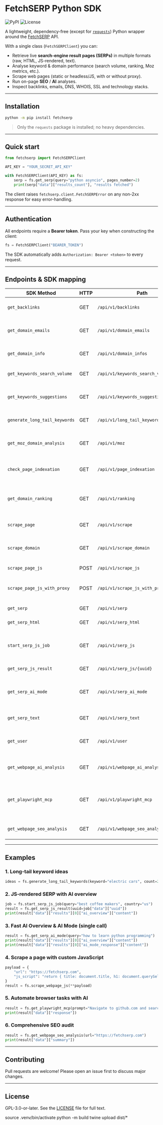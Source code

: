 # FetchSERP Python SDK

![PyPI](https://img.shields.io/pypi/v/fetchserp?color=blue)
![License](https://img.shields.io/badge/license-GPL%20v3-brightgreen)

A lightweight, dependency-free (except for [`requests`](https://pypi.org/project/requests/)) Python wrapper around the [FetchSERP](https://fetchserp.com) API.

With a single class (`FetchSERPClient`) you can:

* Retrieve live **search-engine result pages (SERPs)** in multiple formats (raw, HTML, JS-rendered, text).
* Analyse keyword & domain performance (search volume, ranking, Moz metrics, etc.).
* Scrape web pages (static or headless/JS, with or without proxy).
* Run on-page **SEO** / **AI** analyses.
* Inspect backlinks, emails, DNS, WHOIS, SSL and technology stacks.

---
## Installation

```bash
python -m pip install fetchserp
```

> Only the `requests` package is installed; no heavy dependencies.

---
## Quick start

```python
from fetchserp import FetchSERPClient

API_KEY = "YOUR_SECRET_API_KEY"

with FetchSERPClient(API_KEY) as fs:
    serp = fs.get_serp(query="python asyncio", pages_number=2)
    print(serp["data"]["results_count"], "results fetched")
```

The client raises `fetchserp.client.FetchSERPError` on any non-2xx response for easy error-handling.

---
## Authentication
All endpoints require a **Bearer token**. Pass your key when constructing the client:

```python
fs = FetchSERPClient("BEARER_TOKEN")
```

The SDK automatically adds `Authorization: Bearer <token>` to every request.

---
## Endpoints & SDK mapping

| SDK Method | HTTP | Path | Description |
|------------|------|------|-------------|
| `get_backlinks` | GET | `/api/v1/backlinks` | Backlinks for a domain |
| `get_domain_emails` | GET | `/api/v1/domain_emails` | Emails discovered on a domain |
| `get_domain_info` | GET | `/api/v1/domain_infos` | DNS, WHOIS, SSL & stack |
| `get_keywords_search_volume` | GET | `/api/v1/keywords_search_volume` | Google Ads search volume |
| `get_keywords_suggestions` | GET | `/api/v1/keywords_suggestions` | Keyword ideas by URL or seed list |
| `generate_long_tail_keywords` | GET | `/api/v1/long_tail_keywords_generator` | Long-tail keyword generator |
| `get_moz_domain_analysis` | GET | `/api/v1/moz` | Moz domain authority metrics |
| `check_page_indexation` | GET | `/api/v1/page_indexation` | Checks if a URL is indexed for a keyword |
| `get_domain_ranking` | GET | `/api/v1/ranking` | Ranking position of a domain for a keyword |
| `scrape_page` | GET | `/api/v1/scrape` | Static scrape (no JS) |
| `scrape_domain` | GET | `/api/v1/scrape_domain` | Crawl multiple pages of a domain |
| `scrape_page_js` | POST | `/api/v1/scrape_js` | Run custom JS & scrape |
| `scrape_page_js_with_proxy` | POST | `/api/v1/scrape_js_with_proxy` | JS scrape using residential proxy |
| `get_serp` | GET | `/api/v1/serp` | SERP (static) |
| `get_serp_html` | GET | `/api/v1/serp_html` | SERP with full HTML |
| `start_serp_js_job` | GET | `/api/v1/serp_js` | Launch JS-rendered SERP job (returns UUID) |
| `get_serp_js_result` | GET | `/api/v1/serp_js/{uuid}` | Poll job result |
| `get_serp_ai_mode` | GET | `/api/v1/serp_ai_mode` | SERP with AI Overview & AI Mode (fast, <30s) |
| `get_serp_text` | GET | `/api/v1/serp_text` | SERP + extracted text |
| `get_user` | GET | `/api/v1/user` | Current user info + credit balance |
| `get_webpage_ai_analysis` | GET | `/api/v1/webpage_ai_analysis` | Custom AI analysis of any webpage |
| `get_playwright_mcp` | GET | `/api/v1/playwright_mcp` | GPT-4.1 browser automation via Playwright MCP |
| `get_webpage_seo_analysis` | GET | `/api/v1/webpage_seo_analysis` | Full on-page SEO audit |

---
## Examples

### 1. Long-tail keyword ideas
```python
ideas = fs.generate_long_tail_keywords(keyword="electric cars", count=25)
```

### 2. JS-rendered SERP with AI overview
```python
job = fs.start_serp_js_job(query="best coffee makers", country="us")
result = fs.get_serp_js_result(uuid=job["data"]["uuid"])
print(result["data"]["results"][0]["ai_overview"]["content"])
```

### 3. Fast AI Overview & AI Mode (single call)
```python
result = fs.get_serp_ai_mode(query="how to learn python programming")
print(result["data"]["results"][0]["ai_overview"]["content"])
print(result["data"]["results"][0]["ai_mode_response"]["content"])
```

### 4. Scrape a page with custom JavaScript
```python
payload = {
    "url": "https://fetchserp.com",
    "js_script": "return { title: document.title, h1: document.querySelector('h1')?.textContent };"
}
result = fs.scrape_webpage_js(**payload)
```

### 5. Automate browser tasks with AI
```python
result = fs.get_playwright_mcp(prompt="Navigate to github.com and search for 'python selenium'")
print(result["data"]["response"])
```

### 6. Comprehensive SEO audit
```python
result = fs.get_webpage_seo_analysis(url="https://fetchserp.com")
print(result["data"]["summary"])
```

---
## Contributing
Pull requests are welcome! Please open an issue first to discuss major changes.

---
## License

GPL-3.0-or-later. See the [LICENSE](https://www.gnu.org/licenses/gpl-3.0.html) file for full text. 


source .venv/bin/activate
python -m build
twine upload dist/*